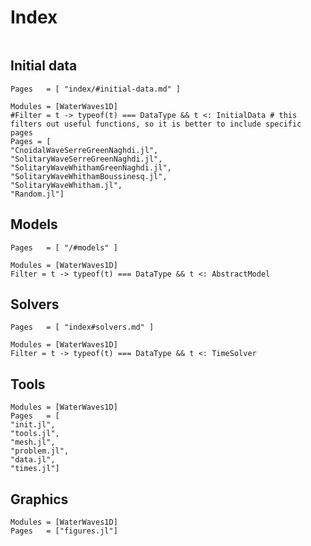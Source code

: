 # Index

```@index
```


## Initial data

```@index
Pages   = [ "index/#initial-data.md" ]
```

```@autodocs
Modules = [WaterWaves1D]
#Filter = t -> typeof(t) === DataType && t <: InitialData # this filters out useful functions, so it is better to include specific pages
Pages = [
"CnoidalWaveSerreGreenNaghdi.jl",
"SolitaryWaveSerreGreenNaghdi.jl",
"SolitaryWaveWhithamGreenNaghdi.jl",
"SolitaryWaveWhithamBoussinesq.jl",
"SolitaryWaveWhitham.jl",
"Random.jl"]

```

## Models
```@index
Pages   = [ "/#models" ]
```


```@autodocs
Modules = [WaterWaves1D]
Filter = t -> typeof(t) === DataType && t <: AbstractModel
```

## Solvers
```@index
Pages   = [ "index#solvers.md" ]
```

```@autodocs
Modules = [WaterWaves1D]
Filter = t -> typeof(t) === DataType && t <: TimeSolver
```


## Tools

```@autodocs
Modules = [WaterWaves1D]
Pages   = [
"init.jl",
"tools.jl",
"mesh.jl",
"problem.jl",
"data.jl",
"times.jl"]
```

## Graphics

```@autodocs
Modules = [WaterWaves1D]
Pages   = ["figures.jl"]
```
